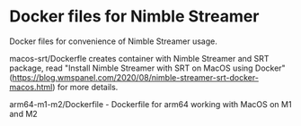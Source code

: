 # Docker files for Nimble Streamer

Docker files for convenience of Nimble Streamer usage.

macos-srt/Dockerfle creates container with Nimble Streamer and SRT package, read "Install Nimble Streamer with SRT on MacOS using Docker" (https://blog.wmspanel.com/2020/08/nimble-streamer-srt-docker-macos.html) for more details.

arm64-m1-m2/Dockerfile - Dockerfile for arm64 working with MacOS on M1 and M2
